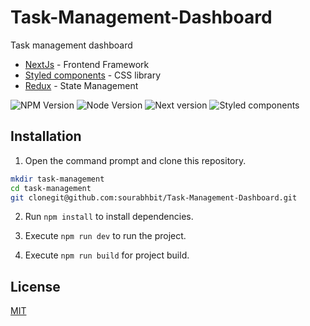 # Task-Management-Dashboard
Task management dashboard

* [NextJs](https://nextjs.org/) - Frontend Framework
* [Styled components](https://styled-components.com/) - CSS library
* [Redux](https://redux.js.org) - State Management

 <p>
  <img alt="NPM Version" src="https://img.shields.io/badge/npm-10.9.0-blue?style=plastic&logo=npm" />
  <img alt="Node Version" src="https://img.shields.io/badge/node@latest->=20.12.0-orange?style=plastic&logo=node.js" />
  <img alt="Next version" src="https://img.shields.io/badge/next-%5E15.0.2-blue?style=plastic&logo=nextdotjs" />
  <img alt="Styled components" src="https://img.shields.io/badge/styledcomponents->=6.1.13-blue?style=plastic&logo=styledcomponents" />
</p>

## Installation

1. Open the command prompt and clone this repository.
```bash
mkdir task-management
cd task-management
git clonegit@github.com:sourabhbit/Task-Management-Dashboard.git
```

2. Run `npm install` to install dependencies.

3. Execute `npm run dev` to run the project.

4. Execute `npm run build` for project build.

## License

[MIT](https://choosealicense.com/licenses/mit/)
